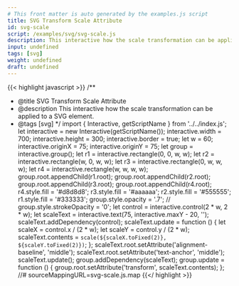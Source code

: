 ```yaml
---
# This front matter is auto generated by the examples.js script
title: SVG Transform Scale Attribute
id: svg-scale
script: /examples/svg/svg-scale.js
description: This interactive how the scale transformation can be applied to a SVG element.
input: undefined
tags: [svg]
weight: undefined
draft: undefined
---
```


{{< highlight javascript >}}
/**
* @title SVG Transform Scale Attribute
* @description This interactive how the scale transformation can be applied to a SVG element.
* @tags [svg]
*/
import { Interactive, getScriptName } from '../../index.js';
let interactive = new Interactive(getScriptName());
interactive.width = 700;
interactive.height = 300;
interactive.border = true;
let w = 60;
interactive.originX = 75;
interactive.originY = 75;
let group = interactive.group();
let r1 = interactive.rectangle(0, 0, w, w);
let r2 = interactive.rectangle(w, 0, w, w);
let r3 = interactive.rectangle(0, w, w, w);
let r4 = interactive.rectangle(w, w, w, w);
group.root.appendChild(r1.root);
group.root.appendChild(r2.root);
group.root.appendChild(r3.root);
group.root.appendChild(r4.root);
r4.style.fill = '#d8d8d8';
r3.style.fill = '#aaaaaa';
r2.style.fill = '#555555';
r1.style.fill = '#333333';
group.style.opacity = '.7';
// group.style.strokeOpacity = '0';
let control = interactive.control(2 * w, 2 * w);
let scaleText = interactive.text(75, interactive.maxY - 20, '');
scaleText.addDependency(control);
scaleText.update = function () {
    let scaleX = control.x / (2 * w);
    let scaleY = control.y / (2 * w);
    scaleText.contents = `scale(${scaleX.toFixed(2)}, ${scaleY.toFixed(2)})`;
};
scaleText.root.setAttribute('alignment-baseline', 'middle');
scaleText.root.setAttribute('text-anchor', 'middle');
scaleText.update();
group.addDependency(scaleText);
group.update = function () {
    group.root.setAttribute('transform', scaleText.contents);
};
//# sourceMappingURL=svg-scale.js.map
{{</ highlight >}}

